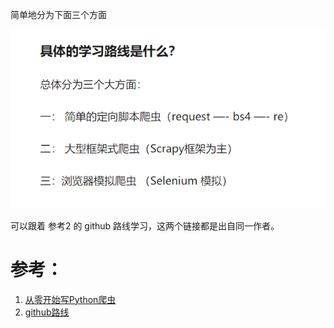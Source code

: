 简单地分为下面三个方面

![](https://raw.githubusercontent.com/yiyah/Picture_Material/master/20190520011529.png)

可以跟着 参考2 的 github 路线学习，这两个链接都是出自同一作者。

# 参考：

1.  [从零开始写Python爬虫](<https://zhuanlan.zhihu.com/p/26673214>)
2.  [github路线](<https://github.com/Ehco1996/Python-crawler>)